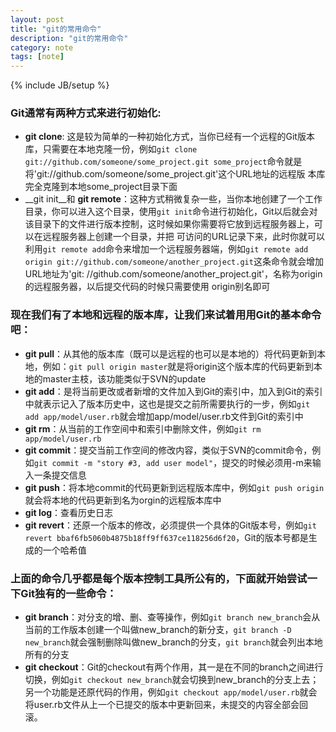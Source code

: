 ```yaml
---
layout: post
title: "git的常用命令"
description: "git的常用命令"
category: note
tags: [note]
---
```

{% include JB/setup %}
### Git通常有两种方式来进行初始化:
- __git clone__: 这是较为简单的一种初始化方式，当你已经有一个远程的Git版本库，只需要在本地克隆一份，例如```git clone git://github.com/someone/some_project.git some_project```命令就是将'git://github.com/someone/some_project.git'这个URL地址的远程版 本库完全克隆到本地some_project目录下面
- __git init__和 __git remote__：这种方式稍微复杂一些，当你本地创建了一个工作目录，你可以进入这个目录，使用```git init```命令进行初始化，Git以后就会对该目录下的文件进行版本控制，这时候如果你需要将它放到远程服务器上，可以在远程服务器上创建一个目录，并把 可访问的URL记录下来，此时你就可以利用```git remote add```命令来增加一个远程服务器端，例如```git remote add origin git://github.com/someone/another_project.git```这条命令就会增加URL地址为'git: //github.com/someone/another_project.git'，名称为origin的远程服务器，以后提交代码的时候只需要使用 origin别名即可

### 现在我们有了本地和远程的版本库，让我们来试着用用Git的基本命令吧：
- __git pull__：从其他的版本库（既可以是远程的也可以是本地的）将代码更新到本地，例如：```git pull origin master```就是将origin这个版本库的代码更新到本地的master主枝，该功能类似于SVN的update
- __git add__：是将当前更改或者新增的文件加入到Git的索引中，加入到Git的索引中就表示记入了版本历史中，这也是提交之前所需要执行的一步，例如```git add app/model/user.rb```就会增加app/model/user.rb文件到Git的索引中
- __git rm__：从当前的工作空间中和索引中删除文件，例如```git rm app/model/user.rb```
- __git commit__：提交当前工作空间的修改内容，类似于SVN的commit命令，例如```git commit -m "story #3, add user model"```，提交的时候必须用-m来输入一条提交信息
- __git push__：将本地commit的代码更新到远程版本库中，例如```git push origin```就会将本地的代码更新到名为orgin的远程版本库中
- __git log__：查看历史日志
- __git revert__：还原一个版本的修改，必须提供一个具体的Git版本号，例如```git revert bbaf6fb5060b4875b18ff9ff637ce118256d6f20```，Git的版本号都是生成的一个哈希值

### 上面的命令几乎都是每个版本控制工具所公有的，下面就开始尝试一下Git独有的一些命令：
- __git branch__：对分支的增、删、查等操作，例如```git branch new_branch```会从当前的工作版本创建一个叫做new_branch的新分支，```git branch -D new_branch```就会强制删除叫做new_branch的分支，```git branch```就会列出本地所有的分支
- __git checkout__：Git的checkout有两个作用，其一是在不同的branch之间进行切换，例如```git checkout new_branch```就会切换到new_branch的分支上去；另一个功能是还原代码的作用，例如```git checkout app/model/user.rb```就会将user.rb文件从上一个已提交的版本中更新回来，未提交的内容全部会回滚。
